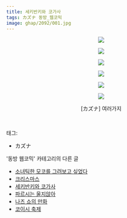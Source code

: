 ```yaml
---
title: 세키반키와 코가사
tags: カズナ 동방_웹코믹
image: ghap/2092/001.jpg
---
```

<div class="article">
<p style="text-align: center; clear: none; float: none;"><img src="{{ site.nasurl }}/ghap/2092/001.jpg"/></p>
<p style="text-align: center; clear: none; float: none;"><img src="{{ site.nasurl }}/ghap/2092/002.jpg"/></p>
<p style="text-align: center; clear: none; float: none;"><img src="{{ site.nasurl }}/ghap/2092/003.jpg"/></p>
<p style="text-align: center; clear: none; float: none;"><img src="{{ site.nasurl }}/ghap/2092/004.jpg"/></p>
<p style="text-align: center; clear: none; float: none;"><img src="{{ site.nasurl }}/ghap/2092/005.jpg"/></p>
<p style="text-align: center; clear: none; float: none;"><img src="{{ site.nasurl }}/ghap/2092/006.jpg"/></p>
<p style="text-align: center; clear: none; float: none;">[カズナ] 여러가지</p>
<p><br/></p>
</div><div class="tagTrail">
<p>태그: </p>
<ul>
<li>カズナ</li>
</ul>
</div><div class="another">
<p>'동방 웹코믹' 카테고리의 다른 글</p>
<ul>
<li><a href="/2016-09-11-ghap_2103">소녀틱한 모코를 그려보고 싶었다</a></li>
<li><a href="/2016-09-10-ghap_2098">크리스마스</a></li>
<li><a href="/2016-09-10-ghap_2092">세키반키와 코가사</a></li>
<li><a href="/2016-09-09-ghap_2079">파르시는 울지않아</a></li>
<li><a href="/2016-09-09-ghap_2065">나즈 쇼의 만화</a></li>
<li><a href="/2016-09-08-ghap_2054">코이시 축제</a></li>
</ul>
</div><div class="cb_module cb_fluid">
<div class="cb_wrt cb_profile">
</div><!-- commentList close -->
</div>